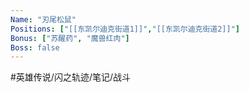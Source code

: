 ```yaml
---
Name: "刃尾松鼠"
Positions: ["[[东凯尔迪克街道1]]","[[东凯尔迪克街道2]]"]
Bonus: ["苏醒药", "魔兽红肉"]
Boss: false
---
```


#英雄传说/闪之轨迹/笔记/战斗